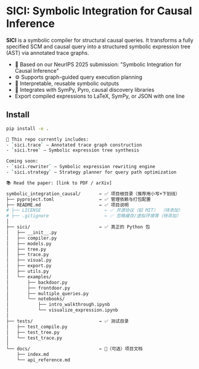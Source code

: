 # SICI: Symbolic Integration for Causal Inference

**SICI** is a symbolic compiler for structural causal queries.
It transforms a fully specified SCM and causal query into a structured symbolic expression tree (AST) via annotated trace graphs.

- 📘 Based on our NeurIPS 2025 submission: "Symbolic Integration for Causal Inference"
- ⚙️ Supports graph-guided query execution planning
- 🧠 Interpretable, reusable symbolic outputs
- 🔗 Integrates with SymPy, Pyro, causal discovery libraries
- Export compiled expressions to LaTeX, SymPy, or JSON with one line

## Install

```bash
pip install -e .

🚧 This repo currently includes:
- `sici.trace` – Annotated trace graph construction
- `sici.tree` – Symbolic expression tree synthesis

Coming soon:
- `sici.rewriter` – Symbolic expression rewriting engine
- `sici.strategy` – Strategy planner for query path optimization

📚 Read the paper: [link to PDF / arXiv]

symbolic_integration_causal/       ← ✅ 项目根目录（推荐用小写+下划线）
├── pyproject.toml                 ← ✅ 管理依赖与打包配置
├── README.md                      ← ✅ 项目说明
# ├── LICENSE                        ← ✅ 开源协议（如 MIT） （待添加）
# ├── .gitignore                     ← ✅ 忽略缓存/虚拟环境等（待添加）
│
├── sici/                          ← ✅ 真正的 Python 包
│   ├── __init__.py
│   ├── compiler.py
│   ├── models.py
│   ├── tree.py
│   ├── trace.py
│   ├── visual.py
│   ├── export.py
│   ├── utils.py
│   └── examples/
│       ├── backdoor.py
│       ├── frontdoor.py
│       ├── multiple_queries.py
│       └── notebooks/
│           ├── intro_walkthrough.ipynb
│           └── visualize_expression.ipynb
│
├── tests/                         ← ✅ 测试目录
│   ├── test_compile.py
│   ├── test_tree.py
│   └── test_trace.py
│
└── docs/                          ← 📄（可选）项目文档
    ├── index.md
    └── api_reference.md